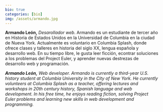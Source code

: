 ```yaml
---
bio: true
categories: [bio]
img: /assets/armando.jpg
---
```


**Armando León,** *Desarollador web*. Armando es un estudiante de tercer año en Historia de Estados Unidos en la Universidad de Columbia en la ciudad de Nueva York. Actualmente es voluntario en Columbia Splash, donde ofrece clases y talleres en historia del siglo XX, lengua española y desarrollo web. En su tiempo libre, le gusta leer ficción, econtrar soluciones a los problemas del Project Euler, y aprender nuevas destrezas de desarrollo web y programación.

<em>**Armando León,** *Web developer*. Armando is currently a third-year U.S. history student at Columbia University in the City of New York. He currently volunteers at Columbia Splash as a teacher, offering lectures and workshops in 20th century history, Spanish language and web development. In his free time, he enjoys reading fiction, solving Project Euler problems and learning new skills in web development and programming.</em>

